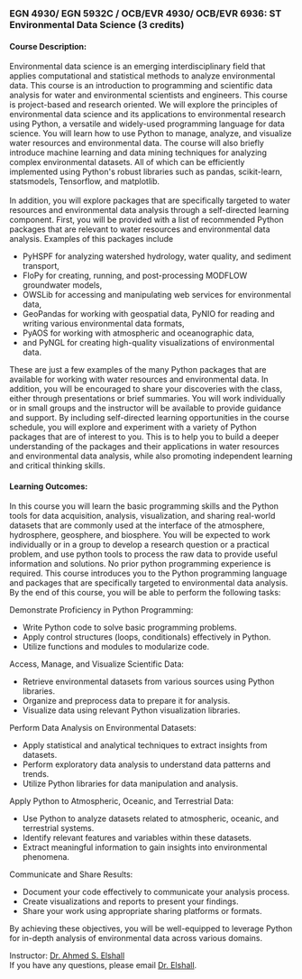 ### EGN 4930/ EGN 5932C / OCB/EVR 4930/ OCB/EVR 6936: ST Environmental Data Science (3 credits) 

#### Course Description: 
Environmental data science is an emerging interdisciplinary field that applies computational and statistical methods to analyze environmental data. This course is an introduction to programming and scientific data analysis for water and environmental scientists and engineers. This course is project-based and research oriented.  We will explore the principles of environmental data science and its applications to environmental research using Python, a versatile and widely-used programming language for data science. You will learn how to use Python to manage, analyze, and visualize water resources and environmental data. The course will also briefly introduce machine learning and data mining techniques for analyzing complex environmental datasets. All of which can be efficiently implemented using Python's robust libraries such as pandas, scikit-learn, statsmodels, Tensorflow, and matplotlib.<br> 
<br>
In addition, you will explore packages that are specifically targeted to water resources and environmental data analysis through a self-directed learning component. First, you will be provided with a list of recommended Python packages that are relevant to water resources and environmental data analysis. Examples of this packages include 
- PyHSPF for analyzing watershed hydrology, water quality, and sediment transport,
- FloPy for creating, running, and post-processing MODFLOW groundwater models,
- OWSLib for accessing and manipulating web services for environmental data,
- GeoPandas for working with geospatial data, PyNIO for reading and writing various environmental data formats,
- PyAOS for working with atmospheric and oceanographic data,
- and PyNGL for creating high-quality visualizations of environmental data. <br>

These are just a few examples of the many Python packages that are available for working with water resources and environmental data. In addition, you will be encouraged to share your discoveries with the class, either through presentations or brief summaries. You will work individually or in small groups and the instructor will be available to provide guidance and support. By including self-directed learning opportunities in the course schedule, you will explore and experiment with a variety of Python packages that are of interest to you. This is to help you to build a deeper understanding of the packages and their applications in water resources and environmental data analysis, while also promoting independent learning and critical thinking skills.

#### Learning Outcomes: 
In this course you will learn the basic programming skills and the Python tools for data acquisition, analysis, visualization, and sharing real-world datasets that are commonly used at the interface of the atmosphere, hydrosphere, geosphere, and biosphere. You will be expected to work individually or in a group to develop a research question or a practical problem, and use python tools to process the raw data to provide useful information and solutions. No prior python programming experience is required. This course introduces you to the Python programming language and packages that are specifically targeted to environmental data analysis. 
By the end of this course, you will be able to perform the following tasks:<br>

Demonstrate Proficiency in Python Programming:
- Write Python code to solve basic programming problems.
- Apply control structures (loops, conditionals) effectively in Python.
- Utilize functions and modules to modularize code.

Access, Manage, and Visualize Scientific Data:
- Retrieve environmental datasets from various sources using Python libraries.
- Organize and preprocess data to prepare it for analysis.
- Visualize data using relevant Python visualization libraries.

Perform Data Analysis on Environmental Datasets:
- Apply statistical and analytical techniques to extract insights from datasets.
- Perform exploratory data analysis to understand data patterns and trends.
- Utilize Python libraries for data manipulation and analysis.

Apply Python to Atmospheric, Oceanic, and Terrestrial Data:
- Use Python to analyze datasets related to atmospheric, oceanic, and terrestrial systems.
- Identify relevant features and variables within these datasets.
- Extract meaningful information to gain insights into environmental phenomena.

Communicate and Share Results:
- Document your code effectively to communicate your analysis process.
- Create visualizations and reports to present your findings.
- Share your work using appropriate sharing platforms or formats.

By achieving these objectives, you will be well-equipped to leverage Python for in-depth analysis of environmental data across various domains.


Instructor: [Dr. Ahmed S. Elshall](https://orcid.org/0000-0001-8200-5064) <br>
If you have any questions, please email [Dr. Elshall](mailto:aelshall@fgcu.edu).
